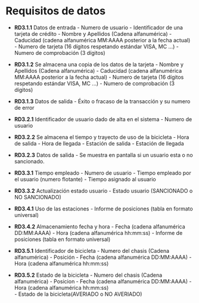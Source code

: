 # Requisitos de datos

- **RD3.1.1** Datos de entrada
      - Numero de usuario
      - Identificador de una tarjeta de crédito
      - Nombre y Apellidos (Cadena alfanumérica)
      - Caducidad (cadena alfanumérica MM:AAAA posterior a la fecha actual)
      - Numero de tarjeta (16 dígitos respetando estándar VISA, MC ...)
      - Numero de comprobación (3 dígitos)

- **RD3.1.2** Se almacena una copia de los datos de la tarjeta
      - Nombre y Apellidos (Cadena alfanumérica)
      - Caducidad (cadena alfanumérica MM:AAAA posterior a la fecha actual)
      - Numero de tarjeta (16 dígitos respetando estándar VISA, MC ...)
      - Numero de comprobación (3 dígitos)

- **RD3.1.3** Datos de salida
      - Éxito o fracaso de la transacción y su numero de error

- **RD3.2.1** Identificador de usuario dado de alta en el sistema
      - Numero de usuario

- **RD3.2.2** Se almacena el tiempo y trayecto de uso de la bicicleta
      - Hora de salida
      - Hora de llegada
      - Estación de salida
      - Estación de llegada

- **RD3.2.3** Datos de salida
      - Se muestra en pantalla si un usuario esta o no sancionado.

- **RD3.3.1** Tiempo empleado
      - Numero de usuario
      - Tiempo empleado por el usuario (numero flotante)
      - Tiempo asignado al usuario

- **RD3.3.2** Actualización estado usuario
      - Estado usuario (SANCIONADO o NO SANCIONADO)

- **RD3.4.1** Uso de las estaciones
      - Informe de posiciones (tabla en formato universal)

- **RD3.4.2** Almacenamiento fecha y hora
      - Fecha (cadena alfanumérica DD:MM:AAAA)
      - Hora (cadena alfanumérica hh:mm:ss)
      - Informe de posiciones (tabla en formato universal)

- **RD3.5.1** Identificador de bicicleta
      - Numero del chasis (Cadena alfanumérica)
      - Posición
      - Fecha (cadena alfanumérica DD:MM:AAAA)
      - Hora (cadena alfanumérica hh:mm:ss)

- **RD3.5.2** Estado de la bicicleta
      - Numero del chasis (Cadena alfanumérica)
      - Posicion
      - Fecha (cadena alfanumérica DD:MM:AAAA)
      - Hora (cadena alfanumérica hh:mm:ss)      
      - Estado de la bicicleta(AVERIADO o NO AVERIADO)

